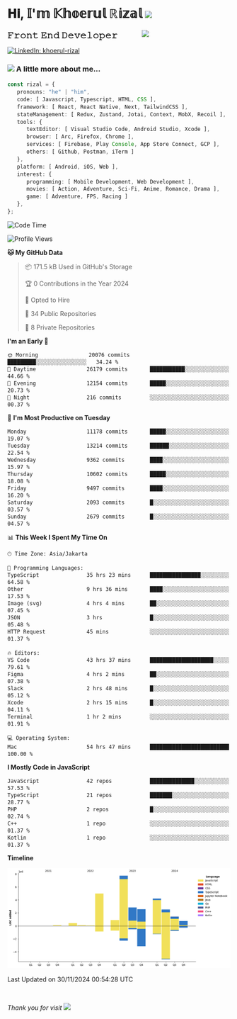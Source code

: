 <h1> 𝐇𝐢, 𝕀'𝕞 𝕂𝕙𝕠𝕖𝕣𝕦𝕝 ℝ𝕚𝕫𝕒𝕝 <img src="https://media.giphy.com/media/mGcNjsfWAjY5AEZNw6/giphy.gif" width="50"></h1>
<img align='right' src="https://media.giphy.com/media/v1.Y2lkPTc5MGI3NjExOWI2ajR2NGJubzBsZHFuaHMwajRrcDNsNXJwOG8yb3F0NjhkNXF4OSZlcD12MV9pbnRlcm5hbF9naWZfYnlfaWQmY3Q9cw/fkZukR450RQ1qnGaq9/giphy.gif" width="200">
<strong style="font-size:20px;">𝙵𝚛𝚘𝚗𝚝 𝙴𝚗𝚍 𝙳𝚎𝚟𝚎𝚕𝚘𝚙𝚎𝚛</strong>
</p></em>

[![LinkedIn: khoerul-rizal](https://img.shields.io/badge/khoerul--rizal-blue?style=flat-square&logo=Linkedin&logoColor=white&link=https://www.linkedin.com/in/khoerul-rizal/)](https://www.linkedin.com/in/khoerul-rizal/)

### <img src="https://media.giphy.com/media/VgCDAzcKvsR6OM0uWg/giphy.gif" width="50"> A little more about me...

```typescript
const rizal = {
   pronouns: "he" | "him",
   code: [ Javascript, Typescript, HTML, CSS ],
   framework: [ React, React Native, Next, TailwindCSS ],
   stateManagement: [ Redux, Zustand, Jotai, Context, MobX, Recoil ],
   tools: {
      textEditor: [ Visual Studio Code, Android Studio, Xcode ],
      browser: [ Arc, Firefox, Chrome ],
      services: [ Firebase, Play Console, App Store Connect, GCP ],
      others: [ Github, Postman, iTerm ]
   },
   platform: [ Android, iOS, Web ],
   interest: {
      programming: [ Mobile Development, Web Development ],
      movies: [ Action, Adventure, Sci-Fi, Anime, Romance, Drama ],
      game: [ Adventure, FPS, Racing ]
   },
};
```

<!--START_SECTION:waka-->
![Code Time](http://img.shields.io/badge/Code%20Time-1%2C695%20hrs%2037%20mins-blue)

![Profile Views](http://img.shields.io/badge/Profile%20Views-0-blue)

**🐱 My GitHub Data** 

> 📦 171.5 kB Used in GitHub's Storage 
 > 
> 🏆 0 Contributions in the Year 2024
 > 
> 💼 Opted to Hire
 > 
> 📜 34 Public Repositories 
 > 
> 🔑 8 Private Repositories 
 > 
**I'm an Early 🐤** 

```text
🌞 Morning                20076 commits       █████████░░░░░░░░░░░░░░░░   34.24 % 
🌆 Daytime                26179 commits       ███████████░░░░░░░░░░░░░░   44.66 % 
🌃 Evening                12154 commits       █████░░░░░░░░░░░░░░░░░░░░   20.73 % 
🌙 Night                  216 commits         ░░░░░░░░░░░░░░░░░░░░░░░░░   00.37 % 
```
📅 **I'm Most Productive on Tuesday** 

```text
Monday                   11178 commits       █████░░░░░░░░░░░░░░░░░░░░   19.07 % 
Tuesday                  13214 commits       ██████░░░░░░░░░░░░░░░░░░░   22.54 % 
Wednesday                9362 commits        ████░░░░░░░░░░░░░░░░░░░░░   15.97 % 
Thursday                 10602 commits       █████░░░░░░░░░░░░░░░░░░░░   18.08 % 
Friday                   9497 commits        ████░░░░░░░░░░░░░░░░░░░░░   16.20 % 
Saturday                 2093 commits        █░░░░░░░░░░░░░░░░░░░░░░░░   03.57 % 
Sunday                   2679 commits        █░░░░░░░░░░░░░░░░░░░░░░░░   04.57 % 
```


📊 **This Week I Spent My Time On** 

```text
🕑︎ Time Zone: Asia/Jakarta

💬 Programming Languages: 
TypeScript               35 hrs 23 mins      ████████████████░░░░░░░░░   64.58 % 
Other                    9 hrs 36 mins       ████░░░░░░░░░░░░░░░░░░░░░   17.53 % 
Image (svg)              4 hrs 4 mins        ██░░░░░░░░░░░░░░░░░░░░░░░   07.45 % 
JSON                     3 hrs               █░░░░░░░░░░░░░░░░░░░░░░░░   05.48 % 
HTTP Request             45 mins             ░░░░░░░░░░░░░░░░░░░░░░░░░   01.37 % 

🔥 Editors: 
VS Code                  43 hrs 37 mins      ████████████████████░░░░░   79.61 % 
Figma                    4 hrs 2 mins        ██░░░░░░░░░░░░░░░░░░░░░░░   07.38 % 
Slack                    2 hrs 48 mins       █░░░░░░░░░░░░░░░░░░░░░░░░   05.12 % 
Xcode                    2 hrs 15 mins       █░░░░░░░░░░░░░░░░░░░░░░░░   04.11 % 
Terminal                 1 hr 2 mins         ░░░░░░░░░░░░░░░░░░░░░░░░░   01.91 % 

💻 Operating System: 
Mac                      54 hrs 47 mins      █████████████████████████   100.00 % 
```

**I Mostly Code in JavaScript** 

```text
JavaScript               42 repos            ██████████████░░░░░░░░░░░   57.53 % 
TypeScript               21 repos            ███████░░░░░░░░░░░░░░░░░░   28.77 % 
PHP                      2 repos             █░░░░░░░░░░░░░░░░░░░░░░░░   02.74 % 
C++                      1 repo              ░░░░░░░░░░░░░░░░░░░░░░░░░   01.37 % 
Kotlin                   1 repo              ░░░░░░░░░░░░░░░░░░░░░░░░░   01.37 % 
```



**Timeline**

![Lines of Code chart](https://raw.githubusercontent.com/khoerulrizal/khoerulrizal/main/assets/bar_graph.png)


 Last Updated on 30/11/2024 00:54:28 UTC
<!--END_SECTION:waka-->
</details>
<br/>

<em>Thank you for visit</em> <img src="https://media.giphy.com/media/v1.Y2lkPTc5MGI3NjExcHdvNm1qZWtjaGw0ZjdwM3Z3NnY2dHlueTVuODBta2FiY20wM2YybSZlcD12MV9pbnRlcm5hbF9naWZfYnlfaWQmY3Q9cw/tV25tpdKqdFa9x81k2/giphy.gif" width="40">

